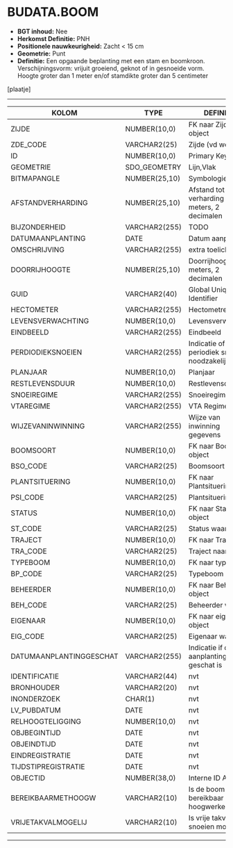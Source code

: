 ﻿# BUDATA.BOOM


* __BGT inhoud:__ Nee
* __Herkomst Definitie:__ PNH
* __Positionele nauwkeurigheid:__ Zacht < 15 cm
* __Geometrie:__ Punt
* __Definitie:__ Een opgaande beplanting met een stam en boomkroon. Verschijningsvorm: vrijuit groeiend, geknot of in gesnoeide vorm. Hoogte groter dan 1 meter en/of stamdikte groter dan 5 centimeter

[plaatje]

***

|KOLOM                           	|TYPE          	|DEFINITIE|
|------                          	|----          	|-----    |
|ZIJDE                           	|NUMBER(10,0)  	|FK naar Zijde object|
|ZDE_CODE                        	|VARCHAR2(25)  	|Zijde (vd weg)|
|ID                              	|NUMBER(10,0)  	|Primary Key|
|GEOMETRIE                       	|SDO_GEOMETRY  	|Lijn,Vlak|
|BITMAPANGLE                     	|NUMBER(25,10) 	|Symbologie hoek|
|AFSTANDVERHARDING               	|NUMBER(25,10) 	|Afstand tot de verharding in meters, 2 decimalen|
|BIJZONDERHEID                   	|VARCHAR2(255) 	|TODO|
|DATUMAANPLANTING                	|DATE          	|Datum aanplanting|
|OMSCHRIJVING                    	|VARCHAR2(255) 	|extra toelichting|
|DOORRIJHOOGTE                   	|NUMBER(25,10) 	|Doorrijhoogte, in meters, 2 decimalen|
|GUID                            	|VARCHAR2(40)  	|Global Unique Identifier|
|HECTOMETER                      	|VARCHAR2(255)  |Hectometrering|
|LEVENSVERWACHTING               	|NUMBER(10,0)  	|Levensverwachting|
|EINDBEELD			              	|VARCHAR2(255) 	|Eindbeeld|
|PERDIODIEKSNOEIEN               	|VARCHAR2(255) 	|Indicatie of periodiek snoeien noodzakelijk is|
|PLANJAAR                        	|NUMBER(10,0)  	|Planjaar|
|RESTLEVENSDUUR                  	|NUMBER(10,0)  	|Restlevensduur|
|SNOEIREGIME                     	|VARCHAR2(255) 	|Snoeiregime|
|VTAREGIME                       	|VARCHAR2(255) 	|VTA Regime|
|WIJZEVANINWINNING               	|VARCHAR2(255) 	|Wijze van inwinning gegevens|
|BOOMSOORT                       	|NUMBER(10,0)  	|FK naar Boomsoort object|
|BSO_CODE                        	|VARCHAR2(25)  	|Boomsoort|
|PLANTSITUERING                  	|NUMBER(10,0)  	|FK naar Plantsituering|
|PSI_CODE                        	|VARCHAR2(25)  	|Plantsituering|
|STATUS                          	|NUMBER(10,0)  	|FK naar Status object|
|ST_CODE                         	|VARCHAR2(25)  	|Status waarde|
|TRAJECT                         	|NUMBER(10,0)  	|FK naar Traject|
|TRA_CODE                        	|VARCHAR2(25)  	|Traject naam|
|TYPEBOOM                        	|NUMBER(10,0)  	|FK naar typeboom|
|BP_CODE                         	|VARCHAR2(25)  	|Typeboom|
|BEHEERDER                       	|NUMBER(10,0)  	|FK naar Beheerder object|
|BEH_CODE                        	|VARCHAR2(25)  	|Beheerder waarde|
|EIGENAAR                        	|NUMBER(10,0)  	|FK naar eigenaar object|
|EIG_CODE                        	|VARCHAR2(25)  	|Eigenaar waarde|
|DATUMAANPLANTINGGESCHAT         	|VARCHAR2(255) 	|Indicatie if datum aanplanting geschat is|
|IDENTIFICATIE                   	|VARCHAR2(44)  	|nvt|
|BRONHOUDER                      	|VARCHAR2(20)  	|nvt|
|INONDERZOEK                     	|CHAR(1)       	|nvt|
|LV_PUBDATUM                     	|DATE          	|nvt|
|RELHOOGTELIGGING                	|NUMBER(10,0)  	|nvt|
|OBJBEGINTIJD                    	|DATE          	|nvt|
|OBJEINDTIJD                     	|DATE          	|nvt|
|EINDREGISTRATIE                 	|DATE          	|nvt|
|TIJDSTIPREGISTRATIE             	|DATE          	|nvt|
|OBJECTID                        	|NUMBER(38,0)   |Interne ID ArcGIS|
|BEREIKBAARMETHOOGW					|VARCHAR2(10)	|Is de boom bereikbaar met een hoogwerker|
|VRIJETAKVALMOGELIJ					|VARCHAR2(10)	|Is vrije takval bij snoeien mogelijk|

***
